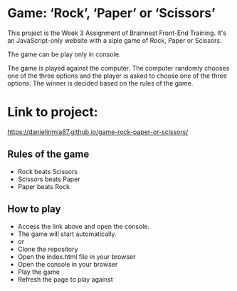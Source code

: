 # Game: ‘Rock’, ‘Paper’ or ‘Scissors’

This project is the Week 3 Assignment of Brainnest Front-End Training. It's an JavaScript-only website with a siple game of Rock, Paper or Scissors.

The game can be play only in console. 

The game is played against the computer. The computer randomly chooses one of the three options and the player is asked to choose one of the three options. The winner is decided based on the rules of the game.

# Link to project:
https://danielirimia87.github.io/game-rock-paper-or-scissors/

## Rules of the game

  * Rock beats Scissors
  * Scissors beats Paper
  * Paper beats Rock
##

## How to play

  * Access the link above and open the console. 
  * The game will start automatically.
  * or 
  * Clone the repository
  * Open the index.html file in your browser
  * Open the console in your browser
  * Play the game
  * Refresh the page to play against
##






